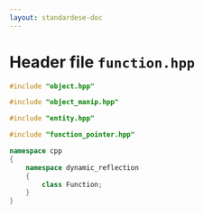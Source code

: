 ```yaml
---
layout: standardese-doc
---
```


# Header file `function.hpp`

``` cpp
#include "object.hpp"

#include "object_manip.hpp"

#include "entity.hpp"

#include "function_pointer.hpp"

namespace cpp
{
    namespace dynamic_reflection
    {
        class Function;
    }
}
```
